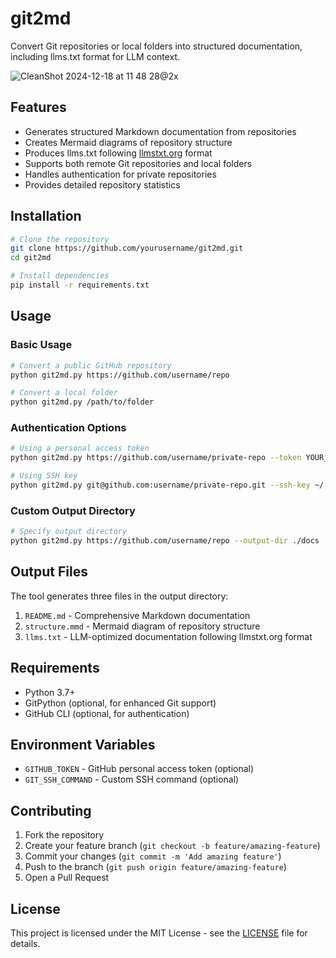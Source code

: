 # git2md

Convert Git repositories or local folders into structured documentation, including llms.txt format for LLM context.

![CleanShot 2024-12-18 at 11 48 28@2x](https://github.com/user-attachments/assets/3388f003-d5b0-45e8-b5b6-ae85cb998d64)

## Features

- Generates structured Markdown documentation from repositories
- Creates Mermaid diagrams of repository structure
- Produces llms.txt following [llmstxt.org](https://llmstxt.org) format
- Supports both remote Git repositories and local folders
- Handles authentication for private repositories
- Provides detailed repository statistics

## Installation

```bash
# Clone the repository
git clone https://github.com/yourusername/git2md.git
cd git2md

# Install dependencies
pip install -r requirements.txt
```

## Usage

### Basic Usage

```bash
# Convert a public GitHub repository
python git2md.py https://github.com/username/repo

# Convert a local folder
python git2md.py /path/to/folder
```

### Authentication Options

```bash
# Using a personal access token
python git2md.py https://github.com/username/private-repo --token YOUR_TOKEN

# Using SSH key
python git2md.py git@github.com:username/private-repo.git --ssh-key ~/.ssh/id_rsa
```

### Custom Output Directory

```bash
# Specify output directory
python git2md.py https://github.com/username/repo --output-dir ./docs
```

## Output Files

The tool generates three files in the output directory:

1. `README.md` - Comprehensive Markdown documentation
2. `structure.mmd` - Mermaid diagram of repository structure
3. `llms.txt` - LLM-optimized documentation following llmstxt.org format

## Requirements

- Python 3.7+
- GitPython (optional, for enhanced Git support)
- GitHub CLI (optional, for authentication)

## Environment Variables

- `GITHUB_TOKEN` - GitHub personal access token (optional)
- `GIT_SSH_COMMAND` - Custom SSH command (optional)

## Contributing

1. Fork the repository
2. Create your feature branch (`git checkout -b feature/amazing-feature`)
3. Commit your changes (`git commit -m 'Add amazing feature'`)
4. Push to the branch (`git push origin feature/amazing-feature`)
5. Open a Pull Request

## License

This project is licensed under the MIT License - see the [LICENSE](LICENSE) file for details.
